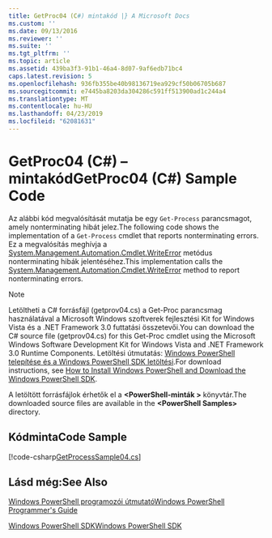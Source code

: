 ```yaml
---
title: GetProc04 (C#) mintakód |} A Microsoft Docs
ms.custom: ''
ms.date: 09/13/2016
ms.reviewer: ''
ms.suite: ''
ms.tgt_pltfrm: ''
ms.topic: article
ms.assetid: 439ba3f3-91b1-46a4-8d07-9af6edb71bc4
caps.latest.revision: 5
ms.openlocfilehash: 936fb355be40b98136719ea929cf50b06705b687
ms.sourcegitcommit: e7445ba8203da304286c591ff513900ad1c244a4
ms.translationtype: MT
ms.contentlocale: hu-HU
ms.lasthandoff: 04/23/2019
ms.locfileid: "62081631"
---
```

# <a name="getproc04-c-sample-code"></a><span data-ttu-id="edc07-102">GetProc04 (C#) – mintakód</span><span class="sxs-lookup"><span data-stu-id="edc07-102">GetProc04 (C#) Sample Code</span></span>

<span data-ttu-id="edc07-103">Az alábbi kód megvalósítását mutatja be egy `Get-Process` parancsmagot, amely nonterminating hibát jelez.</span><span class="sxs-lookup"><span data-stu-id="edc07-103">The following code shows the implementation of a `Get-Process` cmdlet that reports nonterminating errors.</span></span> <span data-ttu-id="edc07-104">Ez a megvalósítás meghívja a [System.Management.Automation.Cmdlet.WriteError](/dotnet/api/System.Management.Automation.Cmdlet.WriteError) metódus nonterminating hibák jelentéséhez.</span><span class="sxs-lookup"><span data-stu-id="edc07-104">This implementation calls the [System.Management.Automation.Cmdlet.WriteError](/dotnet/api/System.Management.Automation.Cmdlet.WriteError) method to report nonterminating errors.</span></span>

> [!NOTE]
> <span data-ttu-id="edc07-105">Letöltheti a C# forrásfájl (getprov04.cs) a Get-Proc parancsmag használatával a Microsoft Windows szoftverek fejlesztési Kit for Windows Vista és a .NET Framework 3.0 futtatási összetevői.</span><span class="sxs-lookup"><span data-stu-id="edc07-105">You can download the C# source file (getprov04.cs) for this Get-Proc cmdlet using the Microsoft Windows Software Development Kit for Windows Vista and .NET Framework 3.0 Runtime Components.</span></span> <span data-ttu-id="edc07-106">Letöltési útmutatás: [Windows PowerShell telepítése és a Windows PowerShell SDK letöltési](/powershell/developer/installing-the-windows-powershell-sdk).</span><span class="sxs-lookup"><span data-stu-id="edc07-106">For download instructions, see [How to Install Windows PowerShell and Download the Windows PowerShell SDK](/powershell/developer/installing-the-windows-powershell-sdk).</span></span>
>
> <span data-ttu-id="edc07-107">A letöltött forrásfájlok érhetők el a  **\<PowerShell-minták >** könyvtár.</span><span class="sxs-lookup"><span data-stu-id="edc07-107">The downloaded source files are available in the **\<PowerShell Samples>** directory.</span></span>

## <a name="code-sample"></a><span data-ttu-id="edc07-108">Kódminta</span><span class="sxs-lookup"><span data-stu-id="edc07-108">Code Sample</span></span>

[!code-csharp[GetProcessSample04.cs](../../powershell-sdk-samples/SDK-2.0/csharp/GetProcessSample04/GetProcessSample04.cs#L11-L98 "GetProcessSample04.cs")]

## <a name="see-also"></a><span data-ttu-id="edc07-109">Lásd még:</span><span class="sxs-lookup"><span data-stu-id="edc07-109">See Also</span></span>

[<span data-ttu-id="edc07-110">Windows PowerShell programozói útmutató</span><span class="sxs-lookup"><span data-stu-id="edc07-110">Windows PowerShell Programmer's Guide</span></span>](./windows-powershell-programmer-s-guide.md)

[<span data-ttu-id="edc07-111">Windows PowerShell SDK</span><span class="sxs-lookup"><span data-stu-id="edc07-111">Windows PowerShell SDK</span></span>](../windows-powershell-reference.md)